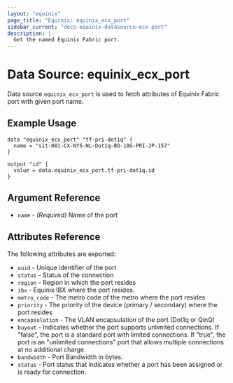 ```yaml
---
layout: "equinix"
page_title: "Equinix: equinix_ecx_port"
sidebar_current: "docs-equinix-datasource-ecx-port"
description: |-
  Get the named Equinix Fabric port.
---
```


# Data Source: equinix_ecx_port

Data source `equinix_ecx_port` is used to fetch attributes of Equinix Fabric port
with given port name.

## Example Usage

```hcl
data "equinix_ecx_port" "tf-pri-dot1q" {
  name = "sit-001-CX-NY5-NL-Dot1q-BO-10G-PRI-JP-157"
}

output "id" {
  value = data.equinix_ecx_port.tf-pri-dot1q.id
}
```

## Argument Reference

- `name` - _(Required)_ Name of the port

## Attributes Reference

The following attributes are exported:

- `uuid` - Unique identifier of the port
- `status` - Status of the connection
- `region` - Region in which the port resides
- `ibx` - Equinix IBX where the port resides.
- `metro_code` - The metro code of the metro where the port resides
- `priority` - The priority of the device (primary / secondary) where the port
  resides
- `encapsulation` - The VLAN encapsulation of the port (Dot1q or QinQ)
- `buyout` - Indicates whether the port supports unlimited connections. If
  "false", the port is a standard port with limited connections. If "true", the
  port is an "unlimited connections" port that allows multiple connections at no
  additional charge.
- `bandwidth` - Port Bandwidth in bytes.
- `status` - Port status that indicates whether a port has been assigned or is
  ready for connection.
